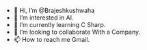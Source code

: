 - 👋 Hi, I’m @Brajeshkushwaha
- 👀 I’m interested in AI.
- 🌱 I’m currently learning C Sharp.
- 💞️ I’m looking to collaborate With a Company.
- 📫 How to reach me Gmail.

<!---
Brajeshkushwaha/Brajeshkushwaha is a ✨ special ✨ repository because its `README.md` (this file) appears on your GitHub profile.
You can click the Preview link to take a look at your changes.
--->
